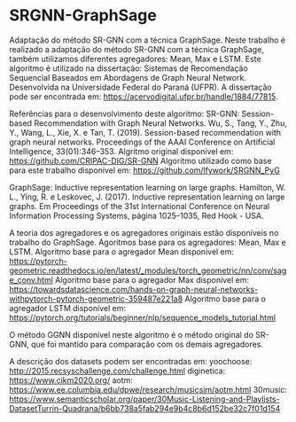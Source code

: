 # SRGNN-GraphSage
Adaptação do método SR-GNN com a técnica GraphSage. 
Neste trabalho é realizado a adaptação do método SR-GNN com a técnica GraphSage, também utilizamos diferentes agregadores: Mean, Max e LSTM.
Este algoritmo é utilizado na dissertação: Sistemas de Recomendação Sequencial Baseados em Abordagens de Graph Neural Network. Desenvolvida na Universidade Federal do Paraná (UFPR). A dissertação pode ser encontrada em: https://acervodigital.ufpr.br/handle/1884/77815.

Referências para o desenvolvimento deste algoritmo:
SR-GNN: Session-based Recommendation with Graph Neural Networks.
Wu, S., Tang, Y., Zhu, Y., Wang, L., Xie, X. e Tan, T. (2019). Session-based recommendation with graph neural networks. Proceedings of the AAAI Conference on Artificial Intelligence, 33(01):346–353.
Algritmo original disponível em: https://github.com/CRIPAC-DIG/SR-GNN
Algoritmo utilizado como base para este trabalho disponível em: https://github.com/lfywork/SRGNN_PyG

GraphSage: Inductive representation learning on large graphs.
Hamilton, W. L., Ying, R. e Leskovec, J. (2017). Inductive representation learning on large graphs. Em Proceedings of the 31st International Conference on Neural Information Processing Systems, página 1025–1035, Red Hook - USA.

A teoria dos agregadores e os agregadores originais estão disponíveis no trabalho do GraphSage.
Agoritmos base para os agregadores: Mean, Max e LSTM.
Algoritmo base para o agregador Mean disponível em: https://pytorch-geometric.readthedocs.io/en/latest/_modules/torch_geometric/nn/conv/sage_conv.html
Algoritmo base para o agregador Max disponível em: https://towardsdatascience.com/hands-on-graph-neural-networks-withpytorch-pytorch-geometric-359487e221a8
Algoritmo base para o agregador LSTM disponível em: https://pytorch.org/tutorials/beginner/nlp/sequence_models_tutorial.html

O método GGNN disponível neste algoritmo é o método original do SR-GNN, que foi mantido para comparação com os demais agregadores.

A descrição dos datasets podem ser encontradas em:
yoochoose: http://2015.recsyschallenge.com/challenge.html
diginetica: https://www.cikm2020.org/
aotm: https://www.ee.columbia.edu/dpwe/research/musicsim/aotm.html
30music: https://www.semanticscholar.org/paper/30Music-Listening-and-Playlists-DatasetTurrin-Quadrana/b6bb738a5fab294e9b4c8b6d152be32c7f01d154


